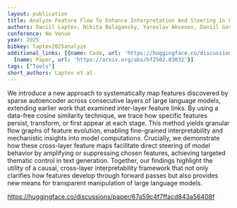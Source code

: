 ```yaml
---
layout: publication
title: Analyze Feature Flow To Enhance Interpretation And Steering In Language Models
authors: Daniil Laptev, Nikita Balagansky, Yaroslav Aksenov, Daniil Gavrilov
conference: No Venue
year: 2025
bibkey: laptev2025analyze
additional_links: [{name: Code, url: 'https://huggingface.co/discussions/paper/67a59c4f7ffacd843a56408f'},
  {name: Paper, url: 'https://arxiv.org/abs/hf2502.03032'}]
tags: ["Tools"]
short_authors: Laptev et al.
---
```

We introduce a new approach to systematically map features discovered by sparse autoencoder across consecutive layers of large language models, extending earlier work that examined inter-layer feature links. By using a data-free cosine similarity technique, we trace how specific features persist, transform, or first appear at each stage. This method yields granular flow graphs of feature evolution, enabling fine-grained interpretability and mechanistic insights into model computations. Crucially, we demonstrate how these cross-layer feature maps facilitate direct steering of model behavior by amplifying or suppressing chosen features, achieving targeted thematic control in text generation. Together, our findings highlight the utility of a causal, cross-layer interpretability framework that not only clarifies how features develop through forward passes but also provides new means for transparent manipulation of large language models.

https://huggingface.co/discussions/paper/67a59c4f7ffacd843a56408f